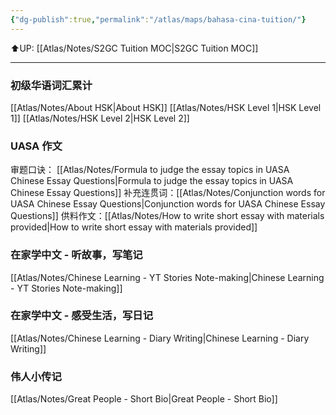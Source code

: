 ```yaml
---
{"dg-publish":true,"permalink":"/atlas/maps/bahasa-cina-tuition/"}
---
```


⬆️UP: [[Atlas/Notes/S2GC Tuition MOC\|S2GC Tuition MOC]]

---
### 初级华语词汇累计
[[Atlas/Notes/About HSK\|About HSK]]
[[Atlas/Notes/HSK Level 1\|HSK Level 1]]
[[Atlas/Notes/HSK Level 2\|HSK Level 2]]

### UASA 作文
审题口诀： [[Atlas/Notes/Formula to judge the essay topics in UASA Chinese Essay Questions\|Formula to judge the essay topics in UASA Chinese Essay Questions]]
补充连贯词：[[Atlas/Notes/Conjunction words for UASA Chinese Essay Questions\|Conjunction words for UASA Chinese Essay Questions]]
供料作文：[[Atlas/Notes/How to write short essay with materials provided\|How to write short essay with materials provided]]

### 在家学中文 - 听故事，写笔记
[[Atlas/Notes/Chinese Learning - YT Stories Note-making\|Chinese Learning - YT Stories Note-making]]
### 在家学中文 - 感受生活，写日记
[[Atlas/Notes/Chinese Learning - Diary Writing\|Chinese Learning - Diary Writing]]
### 伟人小传记
[[Atlas/Notes/Great People - Short Bio\|Great People - Short Bio]]